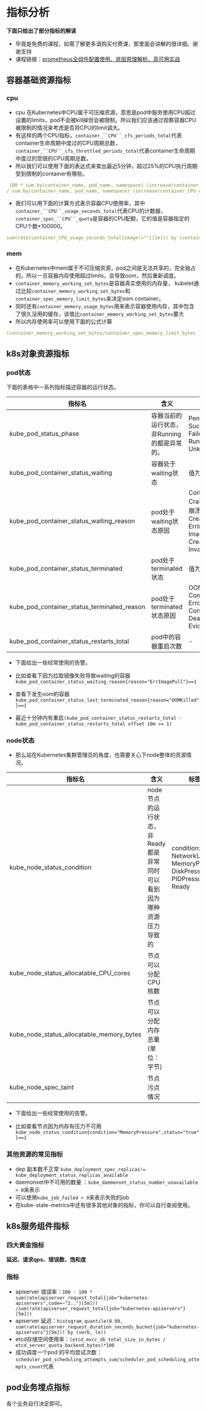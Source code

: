 # 指标分析
**下面只给出了部分指标的解读**
- 毕竟是免费的课程，如需了解更多请购买付费课，那里面会讲解的很详细。谢谢支持
- 课程链接：[prometheus全组件配置使用、底层原理解析、高可用实战](https://ke.qq.com/course/3489298?tuin=361e95b0)

## 容器基础资源指标
### cpu
- cpu 在Kubernetes中CPU属于可压缩资源，意思是pod中服务使用CPU超过设置的limits，pod不会被kill掉但会被限制。所以我们应该通过观察容器CPU被限制的情况来考虑是否将CPU的limit调大。
- 有这样的两个CPU指标，`container_``CPU``_cfs_periods_total`代表 container生命周期中度过的CPU周期总数，`container_``CPU``_cfs_throttled_periods_total`代表container生命周期中度过的受限的CPU周期总数。
- 所以我们可以使用下面的表达式来查出最近5分钟，超过25%的CPU执行周期受到限制的container有哪些。

```yaml
 100 * sum by(container_name, pod_name, namespace) (increase(container_CPU_cfs_throttled_periods_total{container_name!=""}[5m]))
/ sum by(container_name, pod_name, namespace) (increase(container_CPU_cfs_periods_total[5m])) > 25
```
- 我们可以用下面的计算方式表示容器CPU使用率，其中`container_``CPU``_usage_seconds_total`代表CPU的计数器，`container_spec_``CPU``_quota`是容器的CPU配额，它的值是容器指定的CPU个数*100000。

```yaml
sum(rate(container_CPU_usage_seconds_total{image!=""}[1m])) by (container, pod) / (sum(container_spec_CPU_quota{image!=""}/100000) by (container, pod) )* 100
```
### mem
- 在Kubernetes中mem属于不可压缩资源，pod之间是无法共享的，完全独占的。所以一旦容器内存使用超过limits，会导致oom，然后重新调度。
- `container_memory_working_set_bytes`是容器真实使用的内存量， kubelet通过比较`container_memory_working_set_bytes`和`container_spec_memory_limit_bytes`来决定oom container。
- 同时还有`container_memory_usage_bytes`用来表示容器使用内存，其中包含了很久没用的缓存，该值比`container_memory_working_set_bytes`要大
- 所以内存使用率可以使用下面的公式计算

```yaml
(container_memory_working_set_bytes/container_spec_memory_limit_bytes )*100
```

## k8s对象资源指标
### pod状态
下面的表格中一系列指标描述容器的运行状态。

|**指标名**|**含义**|**标签举例**|
| ----  | ----  | ---- | 
|kube_pod_status_phase|容器当前的运行状态，非Running的都是异常的。|Pending<br>Succeeded<br>Failed<br>Running<br>Unknown|
|kube_pod_container_status_waiting|容器处于waiting状态|值为1代表waiting|
|kube_pod_container_status_waiting_reason|pod处于waiting状态原因|ContainerCreating<br>CrashLoopBackOff  pod启动崩溃,再次启动然后再次崩溃<br>CreateContainerConfigError<br>ErrImagePull<br>ImagePullBackOff<br>CreateContainerError<br>InvalidImageName|
|kube_pod_container_status_terminated|pod处于terminated状态|值为1代表terminated|
|kube_pod_container_status_terminated_reason|pod处于terminated状态原因|OOMKilled<br>Completed<br>Error<br>ContainerCannotRun<br>DeadlineExceeded<br>Evicted|
|kube_pod_container_status_restarts_total|pod中的容器重启次数|-|


- 下面给出一些经常使用的告警。
- 比如查看下因为拉取镜像失败导致waiting的容器`kube_pod_container_status_waiting_reason{reason="ErrImagePull"}==1`

- 查看下发生oom的容器`kube_pod_container_status_last_terminated_reason{reason="OOMKilled"}==1`
- 最近十分钟内有重启`(kube_pod_container_status_restarts_total - kube_pod_container_status_restarts_total offset 10m >= 1)`

### node状态
- 那么站在Kubernetes集群管理员的角度，也需要关心下node整体的资源情况。

|**指标名**|**含义**|**标签举例**|
| ----  | ----  | ---- | 
|kube_node_status_condition|node节点的运行状态，非Ready都是异常<br>同时可以看到因为哪种资源压力导致的|condition:<br>NetworkUnavailable<br>MemoryPressure<br>DiskPressure<br>PIDPressure<br>Ready|
|kube_node_status_allocatable_CPU_cores|节点可以分配CPU核数||
|kube_node_status_allocatable_memory_bytes|节点可以分配内存总量(单位：字节)||
|kube_node_spec_taint|节点污点情况||

- 下面给出一些经常使用的告警。

- 比如查看节点因为内存有压力不可用`kube_node_status_condition{condition="MemoryPressure",status="true"}==1`

### 其他资源的常见指标
- dep 副本数不正常 `kube_deployment_spec_replicas!=  kube_deployment_status_replicas_available`
- daemonset中不可用的数量 ：`kube_daemonset_status_number_unavailable > 0`来表示
- 可以使用`kube_job_failed > 0`来表示失败的job
- 在kube-state-metrics中还有很多其他对象的指标，你可以自行查阅使用。

## k8s服务组件指标
### 四大黄金指标
**延迟、请求qps、错误数、饱和度**
### 指标
- apiserver 错误率：`100 - 100 * sum(rate(apiserver_request_total{job="kubernetes-apiservers",code=~"2.."}[5m])) /sum(rate(apiserver_request_total{job="kubernetes-apiservers"}[5m]))`
- apiserver 延迟：`histogram_quantile(0.99, sum(rate(apiserver_request_duration_seconds_bucket{job="kubernetes-apiservers"}[5m])) by (verb, le))`
- etcd存储空间使用率：`(etcd_mvcc_db_total_size_in_bytes / etcd_server_quota_backend_bytes)*100`
- 成功调度一个pod 的平均尝试次数：`scheduler_pod_scheduling_attempts_sum/scheduler_pod_scheduling_attempts_count`代表

## pod业务埋点指标
各个业务自行决定即可。


